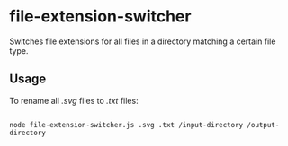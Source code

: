 # file-extension-switcher
Switches file extensions for all files in a directory matching a certain file type.

## Usage
To rename all _.svg_ files to _.txt_ files:
```shell

node file-extension-switcher.js .svg .txt /input-directory /output-directory

```
